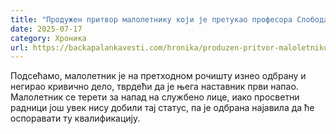 ```yaml
---
title: "Продужен притвор малолетнику који је претукао професора Слободана Зорића"
date: 2025-07-17
category: Хроника
url: https://backapalankavesti.com/hronika/produzen-pritvor-maloletniku-koji-je-pretukao-profesora-slobodana-zorica/
---
```


Подсећамо, малолетник је на претходном рочишту изнео одбрану и негирао кривично дело, тврдећи да је њега наставник први напао. Малолетник се терети за напад на службено лице, иако просветни радници још увек нису добили тај статус, па је одбрана најавила да ће оспоравати ту квалификацију.
